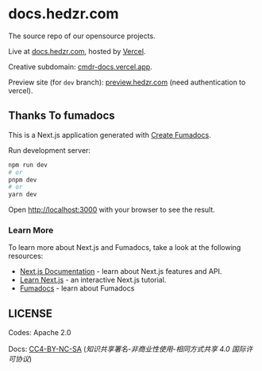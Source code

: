 # docs.hedzr.com

The source repo of our opensource projects.

Live at [docs.hedzr.com](https://docs.hedzr.com/), hosted by [Vercel](https://www.vercel.com).

Creative subdomain: [cmdr-docs.vercel.app](https://cmdr-docs.vercel.app).

Preview site (for `dev` branch): [preview.hedzr.com](https://preview.hedzr.com/) (need authentication to vercel).

## Thanks To fumadocs

This is a Next.js application generated with
[Create Fumadocs](https://github.com/fuma-nama/fumadocs).

Run development server:

```bash
npm run dev
# or
pnpm dev
# or
yarn dev
```

Open <http://localhost:3000> with your browser to see the result.

### Learn More

To learn more about Next.js and Fumadocs, take a look at the following
resources:

- [Next.js Documentation](https://nextjs.org/docs) - learn about Next.js
  features and API.
- [Learn Next.js](https://nextjs.org/learn) - an interactive Next.js tutorial.
- [Fumadocs](https://fumadocs.vercel.app) - learn about Fumadocs

## LICENSE

Codes: Apache 2.0

Docs: [CC4-BY-NC-SA](http://creativecommons.org/licenses/by-nc-sa/4.0/) (*知识共享署名-非商业性使用-相同方式共享 4.0 国际许可协议*)
